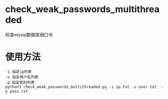 # check_weak_passwords_multithreaded
检查mysql数据库弱口令
# 使用方法
```
-i 指定ip列表
-u 指定用户名列表
-p 指定密码列表
python3 check_weak_passwords_multithreaded.py -i ip.txt -u user.txt  -p pass.txt
```
